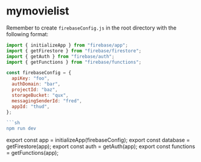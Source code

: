 # mymovielist

Remember to create `firebaseConfig.js` in the root directory with the following format:


```js
import { initializeApp } from "firebase/app";
import { getFirestore } from "firebase/firestore";
import { getAuth } from "firebase/auth";
import { getFunctions } from "firebase/functions";

const firebaseConfig = {
  apiKey: "foo",
  authDomain: "bar",
  projectId: "baz",
  storageBucket: "qux",
  messagingSenderId: "fred",
  appId: "thud",
};

```sh
npm run dev
```

export const app = initializeApp(firebaseConfig);
export const database = getFirestore(app);
export const auth = getAuth(app);
export const functions = getFunctions(app);
```
